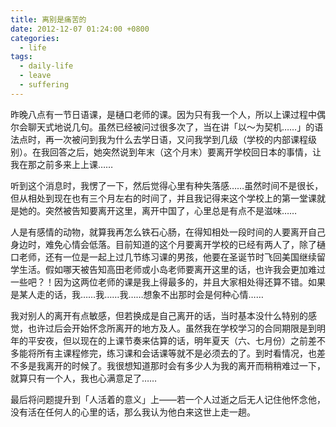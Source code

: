 ```yaml
---
title: 离别是痛苦的
date: 2012-12-07 01:24:00 +0800
categories:
  - life
tags:
  - daily-life
  - leave
  - suffering
---
```

昨晚八点有一节日语课，是樋口老师的课。因为只有我一个人，所以上课过程中偶尔会聊天式地说几句。虽然已经被问过很多次了，当在讲「以～为契机……」的语法点时，再一次被问到我为什么去学日语，又问我学到几级（学校的内部课程级别）。在我回答之后，她突然说到年末（这个月末）要离开学校回日本的事情，让我在那之前多来上上课……

听到这个消息时，我愣了一下，然后觉得心里有种失落感……虽然时间不是很长，但从相处到现在也有三个月左右的时间了，并且我记得来这个学校上的第一堂课就是她的。突然被告知要离开这里，离开中国了，心里总是有点不是滋味……

人是有感情的动物，就算我再怎么铁石心肠，在得知相处一段时间的人要离开自己身边时，难免心情会低落。目前知道的这个月要离开学校的已经有两人了，除了樋口老师，还有一位是一起上过几节练习课的男孩，他要在圣诞节时飞回美国继续留学生活。假如哪天被告知高田老师或小岛老师要离开这里的话，也许我会更加难过一些吧？！因为这两位老师的课是我上得最多的，并且大家相处得还算不错。如果是某人走的话，我……我……我……想象不出那时会是何种心情……

我对别人的离开有点敏感，但若换成是自己离开的话，当时基本没什么特别的感觉，也许过后会开始怀念所离开的地方及人。虽然我在学校学习的合同期限是到明年的平安夜，但以现在的上课节奏来估算的话，明年夏天（六、七月份）之前差不多能将所有主课程修完，练习课和会话课等就不是必须去的了。到时看情况，也差不多是我离开的时候了。我很想知道那时会有多少人为我的离开而稍稍难过一下，就算只有一个人，我也心满意足了……

最后将问题提升到「人活着的意义」上——若一个人过逝之后无人记住他怀念他，没有活在任何人的心里的话，那么我认为他白来这世上走一趟。
